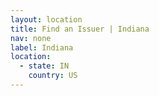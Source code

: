 ```yaml
---
layout: location
title: Find an Issuer | Indiana
nav: none
label: Indiana
location:
  - state: IN
    country: US
---
```

